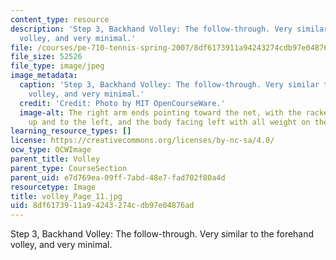 ```yaml
---
content_type: resource
description: 'Step 3, Backhand Volley: The follow-through. Very similar to the forehand
  volley, and very minimal.'
file: /courses/pe-710-tennis-spring-2007/8df6173911a94243274cdb97e04876ad_volley_Page_11.jpg
file_size: 52526
file_type: image/jpeg
image_metadata:
  caption: 'Step 3, Backhand Volley: The follow-through. Very similar to the forehand
    volley, and very minimal.'
  credit: 'Credit: Photo by MIT OpenCourseWare.'
  image-alt: The right arm ends pointing toward the net, with the racket pointing
    up and to the left, and the body facing left with all weight on the right foot.
learning_resource_types: []
license: https://creativecommons.org/licenses/by-nc-sa/4.0/
ocw_type: OCWImage
parent_title: Volley
parent_type: CourseSection
parent_uid: e7d769ea-09ff-7abd-48e7-fad702f80a4d
resourcetype: Image
title: volley_Page_11.jpg
uid: 8df61739-11a9-4243-274c-db97e04876ad
---
```

Step 3, Backhand Volley: The follow-through. Very similar to the forehand volley, and very minimal.